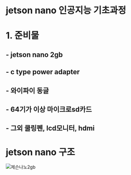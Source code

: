# jetson nano 인공지능 기초과정
# 1. 준비물
## - jetson nano 2gb
## - c type power adapter
## -  와이파이 동글
## - 64기가 이상 마이크로sd카드
## - 그외 쿨링펜, lcd모니터, hdmi 
# jetson nano 구조
![제슨나노2gb](https://user-images.githubusercontent.com/92077615/196316580-70196b49-9d94-448b-a90d-ea7c82841e6e.jpg)


#
#
